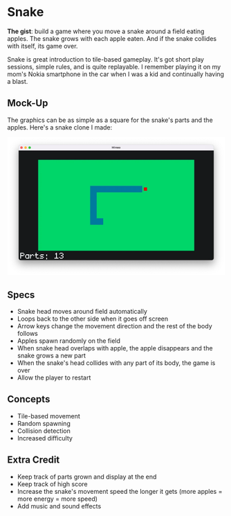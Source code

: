# Snake

**The gist**: build a game where you move a snake around a field eating apples. The snake grows with each apple eaten. And if the snake collides with itself, its game over.

Snake is great introduction to tile-based gameplay. It's got short play sessions, simple rules, and is quite replayable. I remember playing it on my mom's Nokia smartphone in the car when I was a kid and continually having a blast.

## Mock-Up

The graphics can be as simple as a square for the snake's parts and the apples. Here's a snake clone I made:

![Screenshot of game depicting a blue snake moving on a green field approaching a red apple](./img/snake.webp)

## Specs

- Snake head moves around field automatically
- Loops back to the other side when it goes off screen
- Arrow keys change the movement direction and the rest of the body follows
- Apples spawn randomly on the field
- When snake head overlaps with apple, the apple disappears and the snake grows a new part
- When the snake's head collides with any part of its body, the game is over
- Allow the player to restart

## Concepts

- Tile-based movement
- Random spawning
- Collision detection
- Increased difficulty

## Extra Credit

- Keep track of parts grown and display at the end
- Keep track of high score
- Increase the snake's movement speed the longer it gets (more apples = more energy = more speed)
- Add music and sound effects
